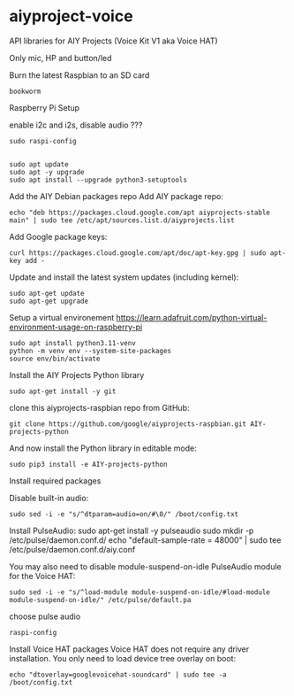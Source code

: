 # aiyproject-voice
API libraries for AIY Projects (Voice Kit V1 aka Voice HAT)

Only mic, HP and button/led


Burn the latest Raspbian to an SD card

    bookworm

Raspberry Pi Setup


enable i2c and i2s, disable audio  ???
    
    sudo raspi-config
    

    sudo apt update
    sudo apt -y upgrade
    sudo apt install --upgrade python3-setuptools

Add the AIY Debian packages repo
Add AIY package repo:

    echo "deb https://packages.cloud.google.com/apt aiyprojects-stable main" | sudo tee /etc/apt/sources.list.d/aiyprojects.list

Add Google package keys:

    curl https://packages.cloud.google.com/apt/doc/apt-key.gpg | sudo apt-key add -
    
Update and install the latest system updates (including kernel):

    sudo apt-get update
    sudo apt-get upgrade


Setup a virtual environement
https://learn.adafruit.com/python-virtual-environment-usage-on-raspberry-pi

    sudo apt install python3.11-venv
    python -m venv env --system-site-packages
    source env/bin/activate

Install the AIY Projects Python library

    sudo apt-get install -y git
    
clone this aiyprojects-raspbian repo from GitHub:

    git clone https://github.com/google/aiyprojects-raspbian.git AIY-projects-python





And now install the Python library in editable mode:

    sudo pip3 install -e AIY-projects-python

Install required packages

Disable built-in audio:

    sudo sed -i -e "s/^dtparam=audio=on/#\0/" /boot/config.txt

Install PulseAudio:
    sudo apt-get install -y pulseaudio
    sudo mkdir -p /etc/pulse/daemon.conf.d/
    echo "default-sample-rate = 48000" | sudo tee /etc/pulse/daemon.conf.d/aiy.conf
    
You may also need to disable module-suspend-on-idle PulseAudio module for the Voice HAT:

    sudo sed -i -e "s/^load-module module-suspend-on-idle/#load-module module-suspend-on-idle/" /etc/pulse/default.pa

choose pulse audio
    
    raspi-config 



Install Voice HAT packages
Voice HAT does not require any driver installation. You only need to load device tree overlay on boot:

    echo "dtoverlay=googlevoicehat-soundcard" | sudo tee -a /boot/config.txt


